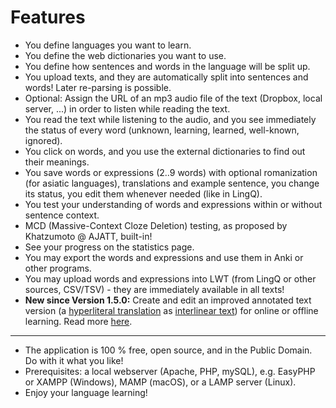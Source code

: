 # Features

* You define languages you want to learn.
* You define the web dictionaries you want to use.
* You define how sentences and words in the language will be split up.
* You upload texts, and they are automatically split into sentences and words! Later re-parsing is possible.
* Optional: Assign the URL of an mp3 audio file of the text (Dropbox, local server, ...) in order to listen while reading the text.
* You read the text while listening to the audio, and you see immediately the status of every word (unknown, learning, learned, well-known, ignored).
* You click on words, and you use the external dictionaries to find out their meanings.
* You save words or expressions (2..9 words) with optional romanization (for asiatic languages), translations and example sentence, you change its status, you edit them whenever needed (like in LingQ).
* You test your understanding of words and expressions within or without sentence context.
* MCD (Massive-Context Cloze Deletion) testing, as proposed by Khatzumoto @ AJATT, built-in!
* See your progress on the statistics page.
* You may export the words and expressions and use them in Anki or other programs.
* You may upload words and expressions into LWT (from LingQ or other sources, CSV/TSV) - they are immediately available in all texts!
* **New since Version 1.5.0:** Create and edit an improved annotated text version (a [hyperliteral translation](http://learnanylanguage.wikia.com/wiki/Hyperliteral_translations) as [interlinear text](http://en.wikipedia.org/wiki/Interlinear_gloss)) for online or offline learning. Read more [here](info.html#il).

----

* The application is 100 % free, open source, and in the Public Domain. Do with it what you like!
* Prerequisites: a local webserver (Apache, PHP, mySQL), e.g. EasyPHP or XAMPP (Windows), MAMP (macOS), or a LAMP server (Linux).
* Enjoy your language learning!
